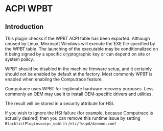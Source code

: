 ACPI WPBT
=========

Introduction
------------

This plugin checks if the WPBT ACPI table has been exported. Although unused by
Linux, Microsoft Windows will execute the EXE file specified by the WPBT table.
The launching of the executable may be conditionalized on it being signed by a
specific cryptographic key or can depend on site or system policy.

WPBT should be disabled in the machine firmware setup, and it certainly should
not be enabled by default at the factory. Most commonly WPBT is enabled when
enabling the Computrace feature.

Computrace uses WPBT for legitimate hardware recovery purposes. Less commonly
an OEM may use it to install OEM-specific drivers and utilities.

The result will be stored in a security attribute for HSI.

If you wish to ignore the HSI failure (for example, because Computrace is
actually desired) then you can remove this runtime issue by setting
`BlacklistPlugins=acpi_wpbt` in `/etc/fwupd/daemon.conf`
